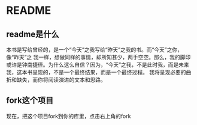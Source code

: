 # README

## readme是什么

本书是写给曾经的，是一个“今天”之我写给“昨天”之我的书。而“今天”之你，像“昨天”之
我一样，想做同样的事情，却所知甚少，两手空空。那么，我的脚印或许是钟南捷径。为什么这么自信？因为，“今天”之我，不是此时我，而是未来我，这本书呈现的，不是一个最终结果，而是一个最终过程。
我将呈现必要的曲折和缺失，而你将阅读演进的文本和思路。

## fork这个项目

现在，把这个项目fork到你的库里，点击右上角的fork